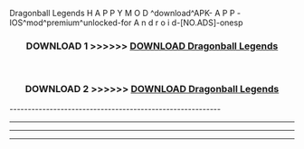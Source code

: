  Dragonball Legends  H A P P Y M O D ^download^APK- A P P -IOS^mod^premium^unlocked-for A n d r o i d-[NO.ADS]-onesp



<div align="center">

<h3>DOWNLOAD 1 >>>>>> <a href="https://en-mod.web.app/?en= Dragonball Legends ">DOWNLOAD Dragonball Legends  </a></h3><br>

<h3>DOWNLOAD 2 >>>>>> <a href="https://en-mod.web.app/?en= Dragonball Legends ">DOWNLOAD Dragonball Legends  </a></h3>

</div>
----------------------------------------------------------

----------------------------------------------------------

----------------------------------------------------------

----------------------------------------------------------



